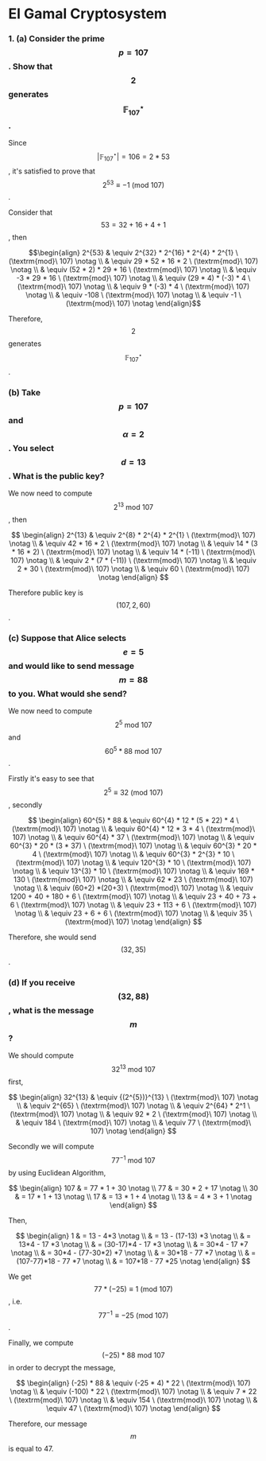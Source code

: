 ﻿# El Gamal Cryptosystem
### 1. (a) Consider the prime $$p = 107$$. Show that $$2$$ generates $$ {\mathbb{F}_{107}}^{\star}$$.
Since $$ |{\mathbb{F}_{107}}^{\star}| = 106 = 2 * 53 $$,  it's satisfied to prove that
$$ 2^{53} \equiv -1\ (\textrm{mod}\ 107) $$ .

Consider that $$ 53 = 32 + 16 + 4 + 1 $$, then

$$\begin{align} 
    2^{53} & \equiv 2^{32} * 2^{16} * 2^{4} * 2^{1} \ (\textrm{mod}\ 107)
    \notag  \\
    & \equiv 29 * 52 * 16 * 2 \ (\textrm{mod}\ 107) 
    \notag \\
    & \equiv (52 * 2) * 29 * 16 \ (\textrm{mod}\ 107) 
    \notag \\
    & \equiv -3 * 29 * 16 \ (\textrm{mod}\ 107) 
    \notag \\
 & \equiv (29 * 4) * (-3) * 4 \ (\textrm{mod}\ 107) 
    \notag \\
 & \equiv 9 * (-3) * 4 \ (\textrm{mod}\ 107) 
    \notag \\
 & \equiv -108 \ (\textrm{mod}\ 107) 
\notag \\
& \equiv -1 \ (\textrm{mod}\ 107) 
    \notag
\end{align}$$

Therefore, $$2$$ generates $$ {\mathbb{F}_{107}}^{\star}$$.

### (b) Take $$ p=107 $$ and $$\alpha=2$$. You select $$d=13$$. What is the public key?

We now need to compute $$2^{13} \ \textrm{mod}\ 107  $$, then

$$ \begin{align} 
    2^{13} & \equiv 2^{8} * 2^{4} * 2^{1} \ (\textrm{mod}\ 107)
    \notag  \\
    & \equiv 42 * 16 * 2 \ (\textrm{mod}\ 107) 
    \notag \\
    & \equiv 14 * (3 * 16 * 2) \ (\textrm{mod}\ 107) 
    \notag \\
    & \equiv 14 * (-11) \ (\textrm{mod}\ 107) 
    \notag \\
 & \equiv 2 * (7 * (-11)) \ (\textrm{mod}\ 107) 
    \notag \\
 & \equiv 2 * 30 \ (\textrm{mod}\ 107) 
    \notag \\
 & \equiv 60 \ (\textrm{mod}\ 107) 
\notag
\end{align}
$$

Therefore public key is $$(107, 2, 60)$$.

### \(c\) Suppose that Alice selects $$e = 5$$ and would like to send message $$m = 88$$ to you. What would she send?

We now need to compute $$ 2^{5} \ \textrm{mod}\ 107$$ and $$ 60^{5} * 88 \ \textrm{mod}\ 107$$. 

Firstly it's easy to see that $$ 2^{5} \equiv 32 \ (\textrm{mod}\ 107) $$, secondly 

$$ 
\begin{align} 
    60^{5} * 88 & \equiv 60^{4} * 12 * (5 * 22) * 4 \ (\textrm{mod}\ 107)
    \notag  \\
    & \equiv 60^{4} * 12 * 3 * 4 \ (\textrm{mod}\ 107) 
    \notag \\
    & \equiv 60^{4} * 37 \ (\textrm{mod}\ 107) 
    \notag \\
    & \equiv 60^{3} * 20 * (3 * 37) \ (\textrm{mod}\ 107) 
    \notag \\
 & \equiv  60^{3} * 20 * 4 \ (\textrm{mod}\ 107) 
    \notag \\
 & \equiv 60^{3} * 2^{3} * 10 \ (\textrm{mod}\ 107) 
    \notag \\
 & \equiv 120^{3} * 10 \ (\textrm{mod}\ 107) 
\notag \\
 & \equiv 13^{3} * 10 \ (\textrm{mod}\ 107) 
    \notag \\
 & \equiv 169 * 130 \ (\textrm{mod}\ 107) 
    \notag \\
 & \equiv 62 * 23 \ (\textrm{mod}\ 107) 
    \notag \\
 & \equiv (60+2) *(20+3) \ (\textrm{mod}\ 107) 
    \notag \\
 & \equiv 1200 + 40 + 180 + 6 \ (\textrm{mod}\ 107) 
    \notag \\
 & \equiv 23 + 40 + 73 + 6 \ (\textrm{mod}\ 107) 
    \notag \\
 & \equiv 23 + 113 + 6 \ (\textrm{mod}\ 107) 
    \notag \\
 & \equiv 23 + 6 + 6 \ (\textrm{mod}\ 107) 
    \notag \\
 & \equiv 35 \ (\textrm{mod}\ 107) 
    \notag
\end{align}
$$

Therefore, she would send $$(32, 35)$$.

### (d) If you receive $$(32, 88)$$, what is the message $$m$$?

We should compute $$32^{13} \ \textrm{mod}\ 107$$ first, 

$$ 
\begin{align} 
    32^{13} & \equiv {(2^{5})}^{13} \ (\textrm{mod}\ 107)
    \notag  \\
    & \equiv 2^{65} \ (\textrm{mod}\ 107) 
    \notag \\
    & \equiv 2^{64} * 2^1 \ (\textrm{mod}\ 107) 
    \notag \\
    & \equiv 92 * 2 \ (\textrm{mod}\ 107) 
    \notag \\
 & \equiv 184 \ (\textrm{mod}\ 107) 
    \notag \\
 & \equiv 77 \ (\textrm{mod}\ 107)
    \notag 
\end{align}
$$

Secondly we will compute $$77^{-1} \ \textrm{mod}\ 107$$ by using Euclidean Algorithm, 

$$ 
\begin{align} 
    107 & = 77 * 1 + 30
    \notag  \\
   77 & = 30 * 2 + 17
    \notag  \\
    30 & = 17 * 1 + 13
    \notag  \\
   17 & = 13 * 1 + 4
    \notag  \\
 13 & = 4 * 3 + 1
    \notag 
\end{align}
$$

Then, 

$$ 
\begin{align} 
    1 & = 13 - 4*3
    \notag  \\
     & = 13 - (17-13) *3
    \notag  \\
     & = 13*4 - 17 *3
    \notag  \\
        & = (30-17)*4 - 17 *3
    \notag  \\
     & = 30*4 - 17 *7
    \notag  \\
     & = 30*4 - (77-30*2) *7
    \notag  \\
     & = 30*18 - 77 *7
    \notag  \\
     & = (107-77)*18 - 77 *7
    \notag  \\
     & = 107*18 - 77 *25
\notag
\end{align}
$$

We get $$77 * (-25) \equiv  1 \ (\textrm{mod}\ 107) $$, i.e. $$77^{-1} \equiv  -25 \ (\textrm{mod}\ 107)$$.

Finally, we compute $$(-25) * 88 \ \textrm{mod}\ 107$$ in order to decrypt the message, 

$$
\begin{align} 
    (-25) * 88 & \equiv (-25 * 4) * 22 \ (\textrm{mod}\ 107)
    \notag  \\
    & \equiv (-100) * 22 \ (\textrm{mod}\ 107) 
    \notag \\
    & \equiv 7 * 22 \ (\textrm{mod}\ 107) 
    \notag \\
    & \equiv 154 \ (\textrm{mod}\ 107) 
    \notag \\
 & \equiv 47 \ (\textrm{mod}\ 107) 
\notag
\end{align}
$$ 

Therefore, our message $$m$$ is equal to 47.
